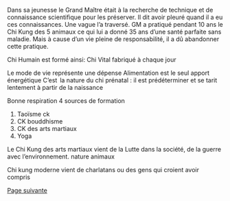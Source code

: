 Dans sa jeunesse le Grand Maître était à  la recherche de technique et de connaissance scientifique pour les préserver. Il dit avoir pleuré quand il a eu ces connaissances. Une vague l’a traversé. GM a pratiqué pendant 10 ans le Chi Kung des 5 animaux ce qui lui a donné 35 ans d’une santé parfaite sans maladie. Mais à cause d’un vie pleine de responsabilité, il a dû abandonner cette pratique. 

Chi Humain est formé ainsi:
Chi Vital fabriqué à chaque jour

Le mode de vie  représente une dépense
Alimentation est le seul apport énergétique
C’est  la nature du chi prénatal : il est prédéterminer et se tarit lentement à partir de la naissance 

Bonne respiration
4 sources de formation
1. Taoïsme ck
2. CK bouddhisme 
3. CK des arts martiaux
4. Yoga

Le Chi Kung des arts martiaux vient de la Lutte dans la société, de la guerre avec l’environnement. 
nature 
animaux 

Chi kung moderne vient de charlatans ou des gens qui croient avoir compris

[Page suivante](2024-02-04-05.md)
